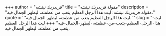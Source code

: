 +++
author = "فريدريك نيتشه"
title = "مقولة فريدريك نيتشه"
description = "مقولة فريدريك نيتشه: ليت هذا الرجل العظيم يتعب من عظمته، ليظهر الجمال فيه."
quote = '''ليت هذا الرجل العظيم يتعب من عظمته، ليظهر الجمال فيه.'''
slug = "ليت-هذا-الرجل-العظيم-يتعب-من-عظمته،-ليظهر-الجمال-فيه"
+++
ليت هذا الرجل العظيم يتعب من عظمته، ليظهر الجمال فيه.
